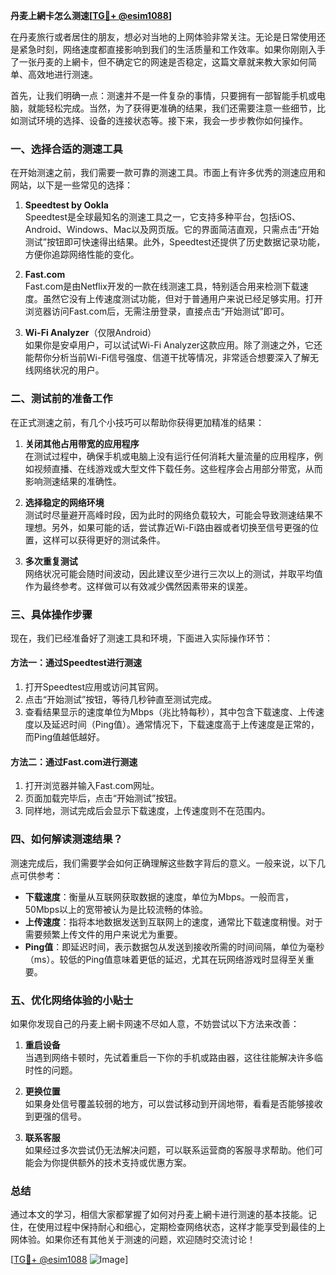 **丹麦上網卡怎么测速[[TG💪+ @esim1088](https://t.me/s/esim1088)]**

在丹麦旅行或者居住的朋友，想必对当地的上网体验非常关注。无论是日常使用还是紧急时刻，网络速度都直接影响到我们的生活质量和工作效率。如果你刚刚入手了一张丹麦的上網卡，但不确定它的网速是否稳定，这篇文章就来教大家如何简单、高效地进行测速。

首先，让我们明确一点：测速并不是一件复杂的事情，只要拥有一部智能手机或电脑，就能轻松完成。当然，为了获得更准确的结果，我们还需要注意一些细节，比如测试环境的选择、设备的连接状态等。接下来，我会一步步教你如何操作。

### 一、选择合适的测速工具

在开始测速之前，我们需要一款可靠的测速工具。市面上有许多优秀的测速应用和网站，以下是一些常见的选择：

1. **Speedtest by Ookla**  
   Speedtest是全球最知名的测速工具之一，它支持多种平台，包括iOS、Android、Windows、Mac以及网页版。它的界面简洁直观，只需点击“开始测试”按钮即可快速得出结果。此外，Speedtest还提供了历史数据记录功能，方便你追踪网络性能的变化。

2. **Fast.com**  
   Fast.com是由Netflix开发的一款在线测速工具，特别适合用来检测下载速度。虽然它没有上传速度测试功能，但对于普通用户来说已经足够实用。打开浏览器访问Fast.com后，无需注册登录，直接点击“开始测试”即可。

3. **Wi-Fi Analyzer**（仅限Android）  
   如果你是安卓用户，可以试试Wi-Fi Analyzer这款应用。除了测速之外，它还能帮你分析当前Wi-Fi信号强度、信道干扰等情况，非常适合想要深入了解无线网络状况的用户。

### 二、测试前的准备工作

在正式测速之前，有几个小技巧可以帮助你获得更加精准的结果：

1. **关闭其他占用带宽的应用程序**  
   在测试过程中，确保手机或电脑上没有运行任何消耗大量流量的应用程序，例如视频直播、在线游戏或大型文件下载任务。这些程序会占用部分带宽，从而影响测速结果的准确性。

2. **选择稳定的网络环境**  
   测试时尽量避开高峰时段，因为此时的网络负载较大，可能会导致测速结果不理想。另外，如果可能的话，尝试靠近Wi-Fi路由器或者切换至信号更强的位置，这样可以获得更好的测试条件。

3. **多次重复测试**  
   网络状况可能会随时间波动，因此建议至少进行三次以上的测试，并取平均值作为最终参考。这样做可以有效减少偶然因素带来的误差。

### 三、具体操作步骤

现在，我们已经准备好了测速工具和环境，下面进入实际操作环节：

#### 方法一：通过Speedtest进行测速

1. 打开Speedtest应用或访问其官网。
2. 点击“开始测试”按钮，等待几秒钟直至测试完成。
3. 查看结果显示的速度单位为Mbps（兆比特每秒），其中包含下载速度、上传速度以及延迟时间（Ping值）。通常情况下，下载速度高于上传速度是正常的，而Ping值越低越好。

#### 方法二：通过Fast.com进行测速

1. 打开浏览器并输入Fast.com网址。
2. 页面加载完毕后，点击“开始测试”按钮。
3. 同样地，测试完成后会显示下载速度，上传速度则不在范围内。

### 四、如何解读测速结果？

测速完成后，我们需要学会如何正确理解这些数字背后的意义。一般来说，以下几点可供参考：

- **下载速度**：衡量从互联网获取数据的速度，单位为Mbps。一般而言，50Mbps以上的宽带被认为是比较流畅的体验。
- **上传速度**：指将本地数据发送到互联网上的速度，通常比下载速度稍慢。对于需要频繁上传文件的用户来说尤为重要。
- **Ping值**：即延迟时间，表示数据包从发送到接收所需的时间间隔，单位为毫秒（ms）。较低的Ping值意味着更低的延迟，尤其在玩网络游戏时显得至关重要。

### 五、优化网络体验的小贴士

如果你发现自己的丹麦上網卡网速不尽如人意，不妨尝试以下方法来改善：

1. **重启设备**  
   当遇到网络卡顿时，先试着重启一下你的手机或路由器，这往往能解决许多临时性的问题。

2. **更换位置**  
   如果身处信号覆盖较弱的地方，可以尝试移动到开阔地带，看看是否能够接收到更强的信号。

3. **联系客服**  
   如果经过多次尝试仍无法解决问题，可以联系运营商的客服寻求帮助。他们可能会为你提供额外的技术支持或优惠方案。

### 总结

通过本文的学习，相信大家都掌握了如何对丹麦上網卡进行测速的基本技能。记住，在使用过程中保持耐心和细心，定期检查网络状态，这样才能享受到最佳的上网体验。如果你还有其他关于测速的问题，欢迎随时交流讨论！

[[TG💪+ @esim1088](https://t.me/s/esim1088) ![Image](https://i.postimg.cc/4NQfJmqS/Snipaste-2025-05-13-00-14-12.png)]